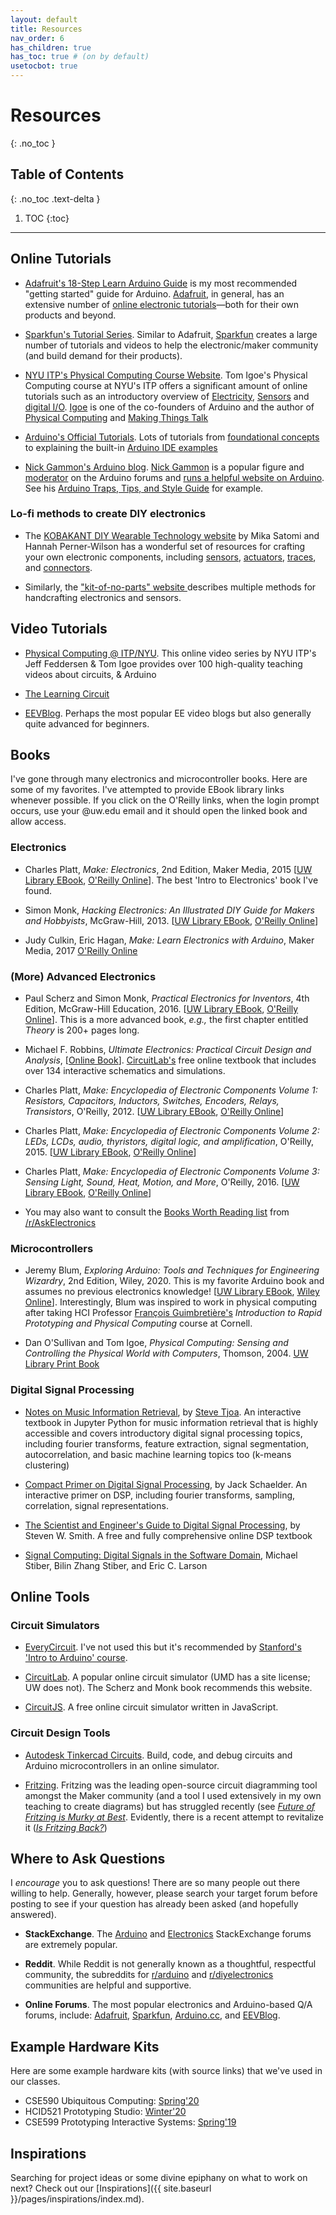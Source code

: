 ```yaml
---
layout: default
title: Resources
nav_order: 6
has_children: true
has_toc: true # (on by default)
usetocbot: true
---
```

# Resources
{: .no_toc }

## Table of Contents
{: .no_toc .text-delta }

1. TOC
{:toc}
---

## Online Tutorials

- [Adafruit's 18-Step Learn Arduino Guide](https://learn.adafruit.com/series/learn-arduino) is my most recommended "getting started" guide for Arduino. [Adafruit](https://www.adafruit.com), in general, has an extensive number of [online electronic tutorials](https://learn.adafruit.com/)—both for their own products and beyond.

<!-- The old version of the Adafruit Arduino tutorial is by Lady Ada herself: https://learn.adafruit.com/ladyadas-learn-arduino-lesson-number-0 -->

- [Sparkfun's Tutorial Series](https://learn.sparkfun.com/tutorials). Similar to Adafruit, [Sparkfun](https://www.sparkfun.com/) creates a large number of tutorials and videos to help the electronic/maker community (and build demand for their products).

- [NYU ITP's Physical Computing Course Website](https://itp.nyu.edu/physcomp/). Tom Igoe's Physical Computing course at NYU's ITP offers a significant amount of online tutorials such as an introductory overview of [Electricity](https://itp.nyu.edu/physcomp/lessons/electronics/electricity-the-basics/), [Sensors](https://itp.nyu.edu/physcomp/lessons/sensors-the-basics/) and [digital I/O](https://itp.nyu.edu/physcomp/lessons/microcontrollers/digital-input-output/). [Igoe](https://tigoe.com/) is one of the co-founders of Arduino and the author of [Physical Computing](https://www.amazon.com/Physical-Computing-Sensing-Controlling-Computers/dp/159200346X) and [Making Things Talk](http://shop.oreilly.com/product/9780596510510.do)

- [Arduino's Official Tutorials](https://www.arduino.cc/en/Tutorial/HomePage). Lots of tutorials from [foundational concepts](https://www.arduino.cc/en/Tutorial/Foundations) to explaining the built-in [Arduino IDE examples](https://www.arduino.cc/en/Tutorial/BuiltInExamples)

<!-- Instructables also has an 'Intro to Arduino' tutorial series: https://www.instructables.com/class/Arduino-Class/ taught by Becky Stern -->

- [Nick Gammon's Arduino blog](http://www.gammon.com.au/forum/index.php?bbtopic_id=123). [Nick Gammon](https://github.com/nickgammon) is a popular figure and [moderator](https://forum.arduino.cc/index.php?action=profile;u=36095) on the Arduino forums and [runs a helpful website on Arduino](http://www.gammon.com.au/forum/index.php?bbtopic_id=123). See his [Arduino Traps, Tips, and Style Guide](http://www.gammon.com.au/forum/?id=12153) for example.

### Lo-fi methods to create DIY electronics

- The [KOBAKANT DIY Wearable Technology website](https://www.kobakant.at/DIY/) by Mika Satomi and Hannah Perner-Wilson has a wonderful set of resources for crafting your own electronic components, including [sensors](https://www.kobakant.at/DIY/?cat=26), [actuators](https://www.kobakant.at/DIY/?cat=28), [traces](https://www.kobakant.at/DIY/?cat=38), and [connectors](https://www.kobakant.at/DIY/?cat=32).

- Similarly, the ["kit-of-no-parts" website ](http://konp.plusea.at/) describes multiple methods for handcrafting electronics and sensors.

## Video Tutorials

- [Physical Computing @ ITP/NYU](https://vimeo.com/channels/pcomp). This online video series by NYU ITP's Jeff Feddersen & Tom Igoe provides over 100 high-quality teaching videos about circuits, & Arduino

- [The Learning Circuit](https://www.youtube.com/playlist?list=PLwO8CTSLTkii9S_vhEOsyJ17RI3jjBZ95)

- [EEVBlog](https://www.eevblog.com/fundamentals/). Perhaps the most popular EE video blogs but also generally quite advanced for beginners.


## Books

I've gone through many electronics and microcontroller books. Here are some of my favorites. I've attempted to provide EBook library links whenever possible. If you click on the O'Reilly links, when the login prompt occurs, use your @uw.edu email and it should open the linked book and allow access.

### Electronics

- Charles Platt, *Make: Electronics*, 2nd Edition, Maker Media, 2015 [[UW Library EBook](https://alliance-primo.hosted.exlibrisgroup.com/permalink/f/kjtuig/CP71290798850001451), [O'Reilly Online](https://learning.oreilly.com/library/view/make-electronics-2nd/9781680450255/)]. The best 'Intro to Electronics' book I've found.

- Simon Monk, *Hacking Electronics: An Illustrated DIY Guide for Makers and Hobbyists*, McGraw-Hill, 2013. [[UW Library EBook](https://alliance-primo.hosted.exlibrisgroup.com/permalink/f/kjtuig/CP71297764200001451), [O'Reilly Online](https://learning.oreilly.com/library/view/hacking-electronics-an/9780071802369/)]

- Judy Culkin, Eric Hagan, *Make: Learn Electronics with Arduino*, Maker Media, 2017 [O'Reilly Online](https://learning.oreilly.com/library/view/learn-electronics-with/9781680454420/)

### (More) Advanced Electronics

- Paul Scherz and Simon Monk, *Practical Electronics for Inventors*, 4th Edition, McGraw-Hill Education, 2016. [[UW Library EBook](https://alliance-primo.hosted.exlibrisgroup.com/permalink/f/kjtuig/CP71291894620001451), [O'Reilly Online](https://learning.oreilly.com/library/view/practical-electronics-for/9781259587559)]. This is a more advanced book, *e.g.,* the first chapter entitled *Theory* is 200+ pages long.
  
- Michael F. Robbins, *Ultimate Electronics: Practical Circuit Design and Analysis*, [[Online Book](https://ultimateelectronicsbook.com/)]. [CircuitLab's](https://www.circuitlab.com/) free online textbook that includes over 134 interactive schematics and simulations.

- Charles Platt, *Make: Encyclopedia of Electronic Components Volume 1: Resistors, Capacitors, Inductors, Switches, Encoders, Relays, Transistors*, O'Reilly, 2012. [[UW Library EBook](https://alliance-primo.hosted.exlibrisgroup.com/permalink/f/kjtuig/CP71290698970001451), [O'Reilly Online](https://learning.oreilly.com/library/view/encyclopedia-of-electronic/9781449333881/)]

- Charles Platt, *Make: Encyclopedia of Electronic Components Volume 2: LEDs, LCDs, audio, thyristors, digital logic, and amplification*, O'Reilly, 2015. [[UW Library EBook](https://alliance-primo.hosted.exlibrisgroup.com/permalink/f/kjtuig/CP71290765560001451), [O'Reilly Online](https://learning.oreilly.com/library/view/encyclopedia-of-electronic/9781449334178/)]

- Charles Platt, *Make: Encyclopedia of Electronic Components Volume 3: Sensing Light, Sound, Heat, Motion, and More*, O'Reilly, 2016. [[UW Library EBook](https://alliance-primo.hosted.exlibrisgroup.com/permalink/f/kjtuig/CP71290815340001451), [O'Reilly Online](https://learning.oreilly.com/library/view/encyclopedia-of-electronic/9781449334307)]

- You may also want to consult the [Books Worth Reading list](https://us.reddit.com/r/AskElectronics/wiki/education#wiki_books_worth_reading) from [/r/AskElectronics](https://us.reddit.com/r/AskElectronics/)

### Microcontrollers

- Jeremy Blum, *Exploring Arduino: Tools and Techniques for Engineering Wizardry*, 2nd Edition, Wiley, 2020. This is my favorite Arduino book and assumes no previous electronics knowledge! [[UW Library EBook](https://alliance-primo.hosted.exlibrisgroup.com/permalink/f/kjtuig/CP51311244450001451), [Wiley Online](https://onlinelibrary-wiley-com.offcampus.lib.washington.edu/doi/book/10.1002/9781119405320)]. Interestingly, Blum was inspired to work in physical computing after taking HCI Professor [François Guimbretière's](https://www.cs.cornell.edu/~francois/) *Introduction to Rapid Prototyping and Physical Computing* course at Cornell.

- Dan O'Sullivan and Tom Igoe, *Physical Computing: Sensing and Controlling the Physical World with Computers*, Thomson, 2004. [UW Library Print Book](https://alliance-primo.hosted.exlibrisgroup.com/permalink/f/kjtuig/CP71142983320001451)

<!-- Machine Learning -->
<!-- Koul, A., Ganju, Siddha, & Kasam, Meher. (2019). Practical deep learning for cloud, mobile, and edge : Real-world AI and computer-vision projects using Python, Keras and TensorFlow (First ed.). Sebastopol: O'Reilly Media, Incorporated. https://alliance-primo.hosted.exlibrisgroup.com/permalink/f/kjtuig/CP71312408300001451 -->

### Digital Signal Processing

- [Notes on Music Information Retrieval](https://musicinformationretrieval.com/), by [Steve Tjoa](https://github.com/stevetjoa/). An interactive textbook in Jupyter Python for music information retrieval that is highly accessible and covers introductory digital signal processing topics, including fourier transforms, feature extraction, signal segmentation, autocorrelation, and basic machine learning topics too (k-means clustering)

- [Compact Primer on Digital Signal Processing](https://jackschaedler.github.io/circles-sines-signals/index.html), by Jack Schaelder. An interactive primer on DSP, including fourier transforms, sampling, correlation, signal representations.

- [The Scientist and Engineer's Guide to Digital Signal Processing](http://www.dspguide.com/pdfbook.htm), by Steven W. Smith. A free and fully comprehensive online DSP textbook

- [Signal Computing: Digital Signals in the Software Domain](http://faculty.washington.edu/stiber/pubs/Signal-Computing/Signal%20Computing.pdf), Michael Stiber, Bilin Zhang Stiber, and Eric C. Larson

## Online Tools

### Circuit Simulators

- [EveryCircuit](http://everycircuit.com/). I've not used this but it's recommended by [Stanford's 'Intro to Arduino' course](https://web.stanford.edu/class/archive/engr/engr40m.1178/).

- [CircuitLab](https://www.circuitlab.com/). A popular online circuit simulator (UMD has a site license; UW does not). The Scherz and Monk book recommends this website.

- [CircuitJS](https://www.falstad.com/circuit/circuitjs.html). A free online circuit simulator written in JavaScript.

### Circuit Design Tools

- [Autodesk Tinkercad Circuits](https://www.tinkercad.com/circuits). Build, code, and debug circuits and Arduino microcontrollers in an online simulator.

- [Fritzing](https://fritzing.org/). Fritzing was the leading open-source circuit diagramming tool amongst the Maker community (and a tool I used extensively in my own teaching to create diagrams) but has struggled recently (see [*Future of Fritzing is Murky at Best*](https://hackaday.com/2019/02/14/the-future-of-fritzing-is-murky-at-best/). Evidently, there is a recent attempt to revitalize it ([*Is Fritzing Back?*](https://hackaday.com/2019/04/30/fritzing-is-back-and-this-time-its-written-in-javascript/))

## Where to Ask Questions

I *encourage* you to ask questions! There are so many people out there willing to help. Generally, however, please search your target forum before posting to see if your question has already been asked (and hopefully answered).

- **StackExchange**. The [Arduino](https://arduino.stackexchange.com/) and [Electronics](https://electronics.stackexchange.com/) StackExchange forums are extremely popular. 

- **Reddit**. While Reddit is not generally known as a thoughtful, respectful community, the subreddits for [r/arduino](https://www.reddit.com/r/arduino/) and [r/diyelectronics](https://www.reddit.com/r/diyelectronics/) communities are helpful and supportive.

- **Online Forums**. The most popular electronics and Arduino-based Q/A forums, include: [Adafruit](https://forums.adafruit.com/viewforum.php?f=37&sid=39a6c8dce50981dcc363bdd5b0a77b23), [Sparkfun](https://forum.sparkfun.com/index.php), [Arduino.cc](https://forum.arduino.cc/), and [EEVBlog](https://www.eevblog.com/forum/).

<!-- Nick Gammon forum: https://www.gammon.com.au/forum/index.php?bbtopic_id=123 -->

## Example Hardware Kits

Here are some example hardware kits (with source links) that we've used in our classes.

- CSE590 Ubiquitous Computing: [Spring'20](https://docs.google.com/spreadsheets/d/177bLxoFWkBTETf0IBI6YSj0D7ARB_cDI5G91fDpNaeg/edit?usp=sharing)
- HCID521 Prototyping Studio: [Winter'20](https://docs.google.com/spreadsheets/d/1KeoEjHCCumzPbEeb42TR2nPVxbmhVrfT0AzasvnKFPU/edit?usp=sharing)
- CSE599 Prototyping Interactive Systems: [Spring'19](https://docs.google.com/spreadsheets/d/15ltWMcmYbSrWlz8ajt5TZfj8ZXctMJVueplwYYdZKdc/edit?usp=sharing)

## Inspirations

Searching for project ideas or some divine epiphany on what to work on next? Check out our [Inspirations]({{ site.baseurl }}/pages/inspirations/index.md).
